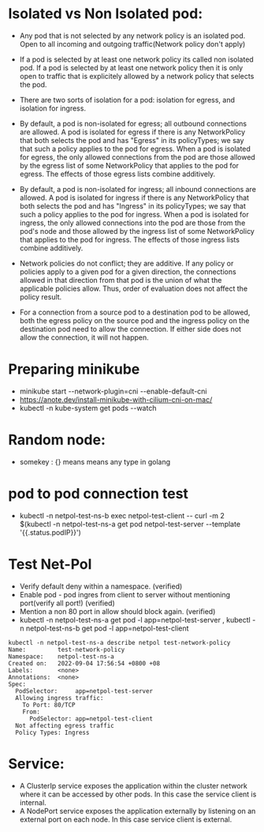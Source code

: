 # Isolated vs Non Isolated pod:
- Any pod that is not selected by any network policy is an isolated pod. Open to all incoming and outgoing traffic(Network policy don't apply)
- If a pod is selected by at least one network policy its called non isolated pod. If a pod is selected by at least one network policy then it is only open to traffic that is explicitely allowed by a network policy that selects the pod. 
- There are two sorts of isolation for a pod: isolation for egress, and isolation for ingress. 
- By default, a pod is non-isolated for egress; all outbound connections are allowed. A pod is isolated for egress if there is any NetworkPolicy that both selects the pod and has "Egress" in its policyTypes; we say that such a policy applies to the pod for egress. When a pod is isolated for egress, the only allowed connections from the pod are those allowed by the egress list of some NetworkPolicy that applies to the pod for egress. The effects of those egress lists combine additively.

- By default, a pod is non-isolated for ingress; all inbound connections are allowed. A pod is isolated for ingress if there is any NetworkPolicy that both selects the pod and has "Ingress" in its policyTypes; we say that such a policy applies to the pod for ingress. When a pod is isolated for ingress, the only allowed connections into the pod are those from the pod's node and those allowed by the ingress list of some NetworkPolicy that applies to the pod for ingress. The effects of those ingress lists combine additively.

- Network policies do not conflict; they are additive. If any policy or policies apply to a given pod for a given direction, the connections allowed in that direction from that pod is the union of what the applicable policies allow. Thus, order of evaluation does not affect the policy result.

- For a connection from a source pod to a destination pod to be allowed, both the egress policy on the source pod and the ingress policy on the destination pod need to allow the connection. If either side does not allow the connection, it will not happen.



# Preparing minikube
- minikube start --network-plugin=cni --enable-default-cni
- https://anote.dev/install-minikube-with-cilium-cni-on-mac/
- kubectl -n kube-system get pods --watch

# Random node:
- somekey : {} means means any type in golang

# pod to pod connection test
- kubectl -n netpol-test-ns-b exec netpol-test-client -- curl -m 2 $(kubectl -n netpol-test-ns-a get pod netpol-test-server --template '{{.status.podIP}}')

# Test Net-Pol
- Verify default deny within a namespace. (verified)
- Enable pod - pod ingres from client to server without mentioning port(verify all port!) (verified)
- Mention a non 80 port in allow should block again. (verified)
- kubectl -n netpol-test-ns-a get pod -l app=netpol-test-server , kubectl -n netpol-test-ns-b get pod -l app=netpol-test-client 

```
kubectl -n netpol-test-ns-a describe netpol test-network-policy 
Name:         test-network-policy
Namespace:    netpol-test-ns-a
Created on:   2022-09-04 17:56:54 +0800 +08
Labels:       <none>
Annotations:  <none>
Spec:
  PodSelector:     app=netpol-test-server
  Allowing ingress traffic:
    To Port: 80/TCP
    From:
      PodSelector: app=netpol-test-client
  Not affecting egress traffic
  Policy Types: Ingress
```
# Service:
- A ClusterIp service exposes the application within the cluster network where it can be accessed by other pods. In this case the service client is internal.
- A NodePort service exposes the application externally by listening on an external port on each node. In this case service client is external.